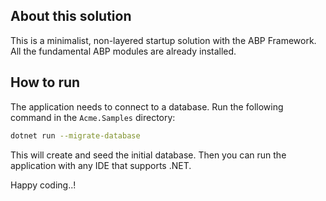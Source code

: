 ## About this solution

This is a minimalist, non-layered startup solution with the ABP Framework. All the fundamental ABP modules are already installed.

## How to run

The application needs to connect to a database. Run the following command in the `Acme.Samples` directory:

````bash
dotnet run --migrate-database
````

This will create and seed the initial database. Then you can run the application with any IDE that supports .NET.

Happy coding..!



